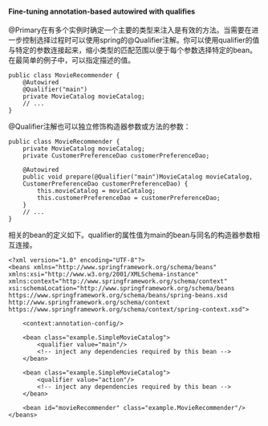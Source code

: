 #### Fine-tuning annotation-based autowired with qualifies

@Primary在有多个实例时确定一个主要的类型来注入是有效的方法。当需要在进一步控制选择过程时可以使用spring的@Qualifier注解。你可以使用qualifier的值与特定的参数连接起来，缩小类型的匹配范围以便于每个参数选择特定的bean。在最简单的例子中，可以指定描述的值。

```
public class MovieRecommender {
    @Autowired
    @Qualifier("main")
    private MovieCatalog movieCatalog;
    // ...
}
```

@Qualifier注解也可以独立修饰构造器参数或方法的参数：

```
public class MovieRecommender {
    private MovieCatalog movieCatalog;
    private CustomerPreferenceDao customerPreferenceDao;
    
    @Autowired
    public void prepare(@Qualifier("main")MovieCatalog movieCatalog,
    CustomerPreferenceDao customerPreferenceDao) {
        this.movieCatalog = movieCatalog;
        this.customerPreferenceDao = customerPreferenceDao;
    }
    // ...
}
```

相关的bean的定义如下。qualifier的属性值为main的bean与同名的构造器参数相互连接。

```
<?xml version="1.0" encoding="UTF-8"?>
<beans xmlns="http://www.springframework.org/schema/beans"
xmlns:xsi="http://www.w3.org/2001/XMLSchema-instance"
xmlns:context="http://www.springframework.org/schema/context"
xsi:schemaLocation="http://www.springframework.org/schema/beans
https://www.springframework.org/schema/beans/spring-beans.xsd
http://www.springframework.org/schema/context
https://www.springframework.org/schema/context/spring-context.xsd">

    <context:annotation-config/>
    
    <bean class="example.SimpleMovieCatalog">
        <qualifier value="main"/>
        <!-- inject any dependencies required by this bean -->
    </bean>
    
    <bean class="example.SimpleMovieCatalog">
        <qualifier value="action"/>
        <!-- inject any dependencies required by this bean -->
    </bean>
    
    <bean id="movieRecommender" class="example.MovieRecommender"/>
</beans>
```


